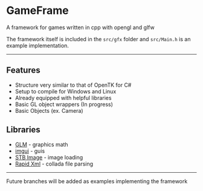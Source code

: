 # GameFrame

A framework for games written in cpp with opengl and glfw

The framework itself is included in the `src/gfx` folder and `src/Main.h` is an example implementation.

---

## **Features**
* Structure very similar to that of OpenTK for C#
* Setup to compile for Windows and Linux
* Already equipped with helpful libraries 
* Basic GL object wrappers (In progress)
* Basic Objects (ex. Camera)

## **Libraries**
* [GLM](https://github.com/g-truc/glm) - graphics math
* [imgui](https://github.com/ocornut/imgui) - guis
* [STB Image](https://github.com/nothings/stb) - image loading
* [Rapid Xml](https://github.com/discord/rapidxml) - collada file parsing

---

Future branches will be added as examples implementing the framework